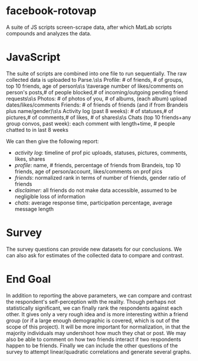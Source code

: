# facebook-rotovap
A suite of JS scripts screen-scrape data, after which MatLab scripts compounds and analyzes the data.


# JavaScript
The suite of scripts are combined into one file to run sequentially. The raw collected data is uploaded to Parse.\s\s
Profile: # of friends, # of groups, top 10 friends, age of person\s\s
\taverage number of likes/comments on person's posts,# of people blocked,# of incoming/outgoing pending friend requests\s\s
Photos: # of photos of you, # of albums, (each album) upload dates/likes/comments 
Friends: # of friends of friends (and if from Brandeis plus name/gender)\s\s
Activity log (past 8 weeks): # of statuses,# of pictures,# of comments,# of likes, # of shares\s\s
Chats (top 10 friends+any group convos, past week): each comment with length+time, # people chatted to in last 8 weeks

We can then give the following report:
- *activity log*: timeline of prof pic uploads, statuses, pictures, comments, likes, shares
- *profile*: name, # friends, percentage of friends from Brandeis, top 10 friends, age of person/account,
likes/comments on prof pics
- *friends*: normalized rank in terms of number of friends, gender ratio of friends
- *disclaimer*: all friends do not make data accessible, assumed to be negligible loss of information
- *chats*: average response time, participation percentage, average message length 

# Survey
The survey questions can provide new datasets for our conclusions. We can also ask for estimates of the collected data to compare and contrast.

# End Goal
In addition to reporting the above parameters, we can compare and contrast the respondent's self-perception with the reality.
Though perhaps not statistically significant, we can finally rank the respondents against each other. It gives only a very rough idea
and is more interesting within a friend group (or if a large enough demographic is covered, which is out of the scope of this project).
It will be more important for normalization, in that the majority individuals may undershoot how much they chat or post.
We may also be able to comment on how two friends interact if two respondents happen to be friends. Finally we can include the other questions
of the survey to attempt linear/quadratic correlations and generate several graphs.